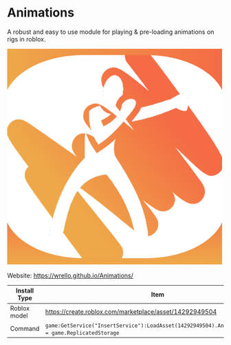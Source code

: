 # Animations
A robust and easy to use module for playing & pre-loading animations on rigs in roblox.

![](.moonwave\static\images\AnimationsLogo.png)

Website: https://wrello.github.io/Animations/ 

| Install Type | Item |
| ---          | --- |
| Roblox model | https://create.roblox.com/marketplace/asset/14292949504 |
| Command | `game:GetService("InsertService"):LoadAsset(14292949504).Animations.Parent = game.ReplicatedStorage` |
